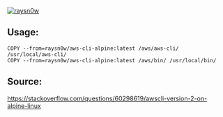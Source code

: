 [![raysn0w](https://circleci.com/gh/raysn0w/aws-cli-alpine.svg?style=shield)](https://app.circleci.com/pipelines/github/raysn0w/aws-cli-alpine)
## Usage:

```
COPY --from=raysn0w/aws-cli-alpine:latest /aws/aws-cli/ /usr/local/aws-cli/
COPY --from=raysn0w/aws-cli-alpine:latest /aws/bin/ /usr/local/bin/
```

## Source:

https://stackoverflow.com/questions/60298619/awscli-version-2-on-alpine-linux
